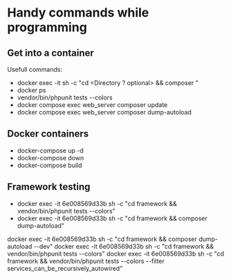 # Handy commands while programming

## Get into a container
Usefull commands:
- docker exec -it <ContainerName> sh -c "cd <Directory ? optional> && composer <Composer command>"
- docker ps
- vendor/bin/phpunit tests --colors
- docker compose exec web_server composer update
- docker compose exec web_server composer dump-autoload

## Docker containers
- docker-compose up -d
- docker-compose down
- docker-compose build

## Framework testing
- docker exec -it 6e008569d33b sh -c "cd framework && vendor/bin/phpunit tests --colors"
- docker exec -it 6e008569d33b sh -c "cd framework && composer dump-autoload"




docker exec -it 6e008569d33b sh -c "cd framework && composer dump-autoload --dev"
docker exec -it 6e008569d33b sh -c "cd framework && vendor/bin/phpunit tests --colors"
docker exec -it 6e008569d33b sh -c "cd framework && vendor/bin/phpunit tests --colors --filter services_can_be_recursively_autowired"